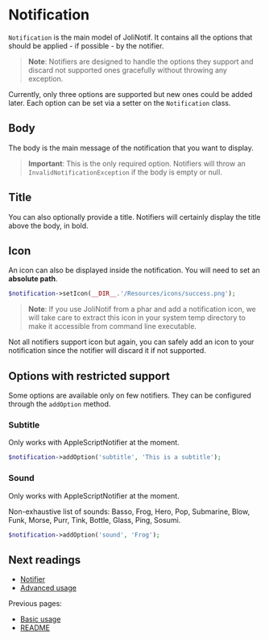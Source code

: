# Notification

`Notification` is the main model of JoliNotif. It contains all the options
that should be applied - if possible - by the notifier.

> **Note**: Notifiers are designed to handle the options they support and
> discard not supported ones gracefully without throwing any exception.

Currently, only three options are supported but new ones could be added later.
Each option can be set via a setter on the `Notification` class.

## Body

The body is the main message of the notification that you want to display.

> **Important**: This is the only required option. Notifiers will throw an
> `InvalidNotificationException` if the body is empty or null.

## Title

You can also optionally provide a title. Notifiers will certainly display the
title above the body, in bold.

## Icon

An icon can also be displayed inside the notification. You will need to set an
**absolute path**.

```php
$notification->setIcon(__DIR__.'/Resources/icons/success.png');
```

> **Note**: If you use JoliNotif from a phar and add a notification icon, we
> will take care to extract this icon in your system temp directory to make it
> accessible from command line executable.

Not all notifiers support icon but again, you can safely add an icon to your
notification since the notifier will discard it if not supported.

## Options with restricted support

Some options are available only on few notifiers. They can be configured
through the `addOption` method.

### Subtitle

Only works with AppleScriptNotifier at the moment.

```php
$notification->addOption('subtitle', 'This is a subtitle');
```

### Sound

Only works with AppleScriptNotifier at the moment.

Non-exhaustive list of sounds: Basso, Frog, Hero, Pop, Submarine, Blow, Funk,
Morse, Purr, Tink, Bottle, Glass, Ping, Sosumi.

```php
$notification->addOption('sound', 'Frog');
```

## Next readings

* [Notifier](03-notifier.md)
* [Advanced usage](04-advanced-usage.md)

Previous pages:

* [Basic usage](01-basic-usage.md)
* [README](../README.md)
